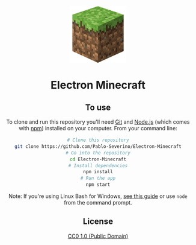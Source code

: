 <div align="center">
  <img width="150px" height="150px" src="https://github.com/Pablo-Severino/Electron-Minecraft/blob/master/minecraft.png" />
  <h1>Electron Minecraft</h1>

<h2>To use</h2>

To clone and run this repository you'll need [Git](https://git-scm.com) and [Node.js](https://nodejs.org/en/download/) (which comes with [npm](http://npmjs.com)) installed on your computer. From your command line:

```bash
# Clone this repository
git clone https://github.com/Pablo-Severino/Electron-Minecraft
# Go into the repository
cd Electron-Minecraft
# Install dependencies
npm install
# Run the app
npm start
```

Note: If you're using Linux Bash for Windows, [see this guide](https://www.howtogeek.com/261575/how-to-run-graphical-linux-desktop-applications-from-windows-10s-bash-shell/) or use `node` from the command prompt.

## License

[CC0 1.0 (Public Domain)](LICENSE.md)
</div>
